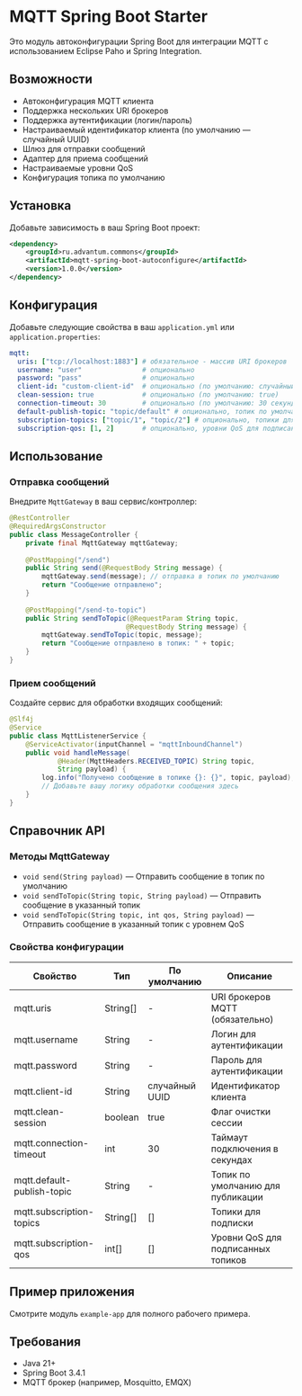 # MQTT Spring Boot Starter

Это модуль автоконфигурации Spring Boot для интеграции MQTT с использованием Eclipse Paho и Spring Integration.

## Возможности

- Автоконфигурация MQTT клиента
- Поддержка нескольких URI брокеров
- Поддержка аутентификации (логин/пароль)
- Настраиваемый идентификатор клиента (по умолчанию — случайный UUID)
- Шлюз для отправки сообщений
- Адаптер для приема сообщений
- Настраиваемые уровни QoS
- Конфигурация топика по умолчанию

## Установка

Добавьте зависимость в ваш Spring Boot проект:

```xml
<dependency>
    <groupId>ru.advantum.commons</groupId>
    <artifactId>mqtt-spring-boot-autoconfigure</artifactId>
    <version>1.0.0</version>
</dependency>
```

## Конфигурация

Добавьте следующие свойства в ваш `application.yml` или `application.properties`:

```yaml
mqtt:
  uris: ["tcp://localhost:1883"] # обязательное - массив URI брокеров
  username: "user"               # опционально
  password: "pass"               # опционально
  client-id: "custom-client-id"  # опционально (по умолчанию: случайный UUID)
  clean-session: true            # опционально (по умолчанию: true)
  connection-timeout: 30         # опционально (по умолчанию: 30 секунд)
  default-publish-topic: "topic/default" # опционально, топик по умолчанию для публикации
  subscription-topics: ["topic/1", "topic/2"] # опционально, топики для подписки
  subscription-qos: [1, 2]       # опционально, уровни QoS для подписанных топиков
```

## Использование

### Отправка сообщений

Внедрите `MqttGateway` в ваш сервис/контроллер:

```java
@RestController
@RequiredArgsConstructor
public class MessageController {
    private final MqttGateway mqttGateway;
    
    @PostMapping("/send")
    public String send(@RequestBody String message) {
        mqttGateway.send(message); // отправка в топик по умолчанию
        return "Сообщение отправлено";
    }
    
    @PostMapping("/send-to-topic")
    public String sendToTopic(@RequestParam String topic, 
                             @RequestBody String message) {
        mqttGateway.sendToTopic(topic, message);
        return "Сообщение отправлено в топик: " + topic;
    }
}
```

### Прием сообщений

Создайте сервис для обработки входящих сообщений:

```java
@Slf4j
@Service
public class MqttListenerService {
    @ServiceActivator(inputChannel = "mqttInboundChannel")
    public void handleMessage(
            @Header(MqttHeaders.RECEIVED_TOPIC) String topic, 
            String payload) {
        log.info("Получено сообщение в топике {}: {}", topic, payload);
        // Добавьте вашу логику обработки сообщения здесь
    }
}
```

## Справочник API

### Методы MqttGateway

- `void send(String payload)` — Отправить сообщение в топик по умолчанию
- `void sendToTopic(String topic, String payload)` — Отправить сообщение в указанный топик
- `void sendToTopic(String topic, int qos, String payload)` — Отправить сообщение в указанный топик с уровнем QoS

### Свойства конфигурации

| Свойство | Тип | По умолчанию | Описание |
|----------|------|---------|-------------|
| mqtt.uris | String[] | - | URI брокеров MQTT (обязательно) |
| mqtt.username | String | - | Логин для аутентификации |
| mqtt.password | String | - | Пароль для аутентификации |
| mqtt.client-id | String | случайный UUID | Идентификатор клиента |
| mqtt.clean-session | boolean | true | Флаг очистки сессии |
| mqtt.connection-timeout | int | 30 | Таймаут подключения в секундах |
| mqtt.default-publish-topic | String | - | Топик по умолчанию для публикации |
| mqtt.subscription-topics | String[] | [] | Топики для подписки |
| mqtt.subscription-qos | int[] | [] | Уровни QoS для подписанных топиков |

## Пример приложения

Смотрите модуль `example-app` для полного рабочего примера.

## Требования

- Java 21+
- Spring Boot 3.4.1
- MQTT брокер (например, Mosquitto, EMQX)